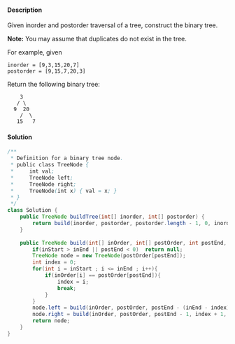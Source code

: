 #### Description

Given inorder and postorder traversal of a tree, construct the binary tree.

**Note:**
You may assume that duplicates do not exist in the tree.

For example, given

```
inorder = [9,3,15,20,7]
postorder = [9,15,7,20,3]
```

Return the following binary tree:

```
    3
   / \
  9  20
    /  \
   15   7
```

#### Solution

```java
/**
 * Definition for a binary tree node.
 * public class TreeNode {
 *     int val;
 *     TreeNode left;
 *     TreeNode right;
 *     TreeNode(int x) { val = x; }
 * }
 */
class Solution {
    public TreeNode buildTree(int[] inorder, int[] postorder) {
        return build(inorder, postorder, postorder.length - 1, 0, inorder.length - 1);
    }
    
    public TreeNode build(int[] inOrder, int[] postOrder, int postEnd, int inStart, int inEnd){
        if(inStart > inEnd || postEnd < 0)  return null;
        TreeNode node = new TreeNode(postOrder[postEnd]);
        int index = 0;
        for(int i = inStart ; i <= inEnd ; i++){
            if(inOrder[i] == postOrder[postEnd]){
                index = i;
                break;
            }
        }
        node.left = build(inOrder, postOrder, postEnd - (inEnd - index) - 1, inStart, index - 1);
        node.right = build(inOrder, postOrder, postEnd - 1, index + 1, inEnd);
        return node;
    }
}
```


